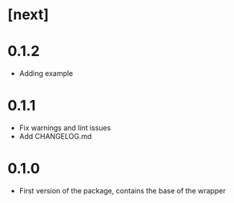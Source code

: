 # [next]

# 0.1.2
- Adding example

# 0.1.1
- Fix warnings and lint issues
- Add CHANGELOG.md

# 0.1.0
- First version of the package, contains the base of the wrapper
